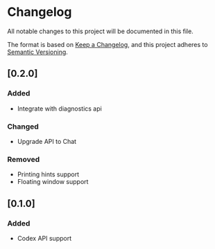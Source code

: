 # Changelog

All notable changes to this project will be documented in this file.

The format is based on [Keep a Changelog](https://keepachangelog.com/en/1.0.0/),
and this project adheres to [Semantic Versioning](https://semver.org/spec/v2.0.0.html).

## [0.2.0]

### Added

- Integrate with diagnostics api

### Changed

- Upgrade API to Chat

### Removed

- Printing hints support
- Floating window support

## [0.1.0]

### Added

- Codex API support

